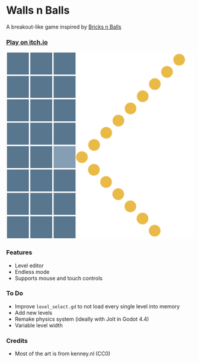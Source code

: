# Walls n Balls
A breakout-like game inspired by [Bricks n Balls](https://play.google.com/store/apps/details?id=com.peoplefun.bricksnballs)

### [Play on itch.io](https://kaasos.itch.io/walls-n-balls)

![App icon](assets/app_icon.svg)
### Features
- Level editor
- Endless mode
- Supports mouse and touch controls
### To Do
- Improve `level_select.gd` to not load every single level into memory
- Add new levels
- Remake physics system (ideally with Jolt in Godot 4.4)
- Variable level width
### Credits
- Most of the art is from kenney.nl (CC0)
